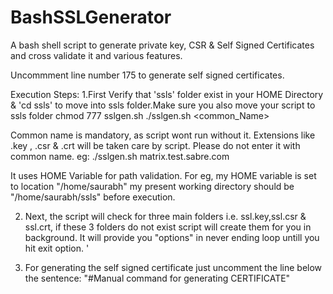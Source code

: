 # BashSSLGenerator
A bash shell script to generate private key, CSR &amp; Self Signed Certificates and cross validate it and various features.

Uncommment line number 175 to generate self signed certificates.

Execution Steps:
1.First Verify that 'ssls' folder exist in your HOME Directory & 'cd ssls' to move into ssls folder.Make sure 
  you also move your script to ssls folder
   	chmod 777 sslgen.sh
	./sslgen.sh <common_Name>

  Common name is mandatory, as script wont run without it.
  Extensions like .key , .csr & .crt will be taken care by script. Please do not enter it with common name.
	eg: ./sslgen.sh matrix.test.sabre.com 
	
 It uses HOME Variable for path validation.
 For eg, my HOME variable is set to location "/home/saurabh" my present working directory should be "/home/saurabh/ssls" before execution. 
	
2. Next, the script will check for three main folders i.e. ssl.key,ssl.csr & ssl.crt, if these 3 folders do not exist script 
   will create them  for you in background. 
   It will provide you "options" in never ending loop untill you hit exit option. '

3. For generating the self signed certificate just uncomment the line below the sentence: "#Manual command for generating CERTIFICATE"
